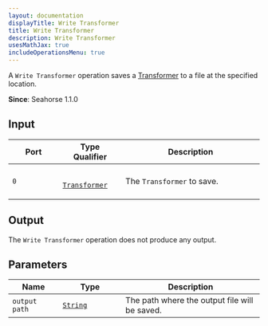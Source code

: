 ```yaml
---
layout: documentation
displayTitle: Write Transformer
title: Write Transformer
description: Write Transformer
usesMathJax: true
includeOperationsMenu: true
---
```


A `Write Transformer` operation saves a [Transformer](../classes/transformer.html) to a file at the specified location.


**Since**: Seahorse 1.1.0

## Input

<table>
  <thead>
    <tr>
      <th style="width:20%">Port</th>
      <th style="width:25%">Type Qualifier</th>
      <th style="width:55%">Description</th>
    </tr>
  </thead>
  <tbody>
    <tr>
      <td>
        <code>0</code>
      </td>
      <td>
        <code>
        <a href="../classes/transformer.html">Transformer</a>
        </code>
      </td>
      <td>The <code>Transformer</code> to save.</td>
    </tr>
  </tbody>
</table>

## Output

The `Write Transformer` operation does not produce any output.

## Parameters

<table class="table">
  <thead>
    <tr>
      <th style="width:20%">Name</th>
      <th style="width:25%">Type</th>
      <th style="width:55%">Description</th>
    </tr>
  </thead>
  <tbody>
    <tr>
      <td>
        <code id="output-file">output path</code>
      </td>
      <td>
        <code><a href="../parameter_types.html#string">String</a></code>
      </td>
      <td>The path where the output file will be saved.
      </td>
    </tr>
  </tbody>
</table>
